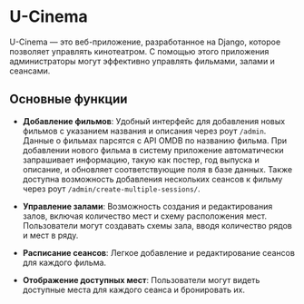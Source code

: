 # U-Cinema

U-Cinema — это веб-приложение, разработанное на Django, которое позволяет управлять кинотеатром. С помощью этого приложения администраторы могут эффективно управлять фильмами, залами и сеансами.

## Основные функции

- **Добавление фильмов**: Удобный интерфейс для добавления новых фильмов с указанием названия и описания через роут `/admin`. Данные о фильмах парсятся с API OMDB по названию фильма. При добавлении нового фильма в систему приложение автоматически запрашивает информацию, такую как постер, год выпуска и описание, и обновляет соответствующие поля в базе данных. Также доступна возможность добавления нескольких сеансов к фильму через роут `/admin/create-multiple-sessions/`.

- **Управление залами**: Возможность создания и редактирования залов, включая количество мест и схему расположения мест. Пользователи могут создавать схемы зала, вводя количество рядов и мест в ряду.

- **Расписание сеансов**: Легкое добавление и редактирование сеансов для каждого фильма.

- **Отображение доступных мест**: Пользователи могут видеть доступные места для каждого сеанса и бронировать их.
